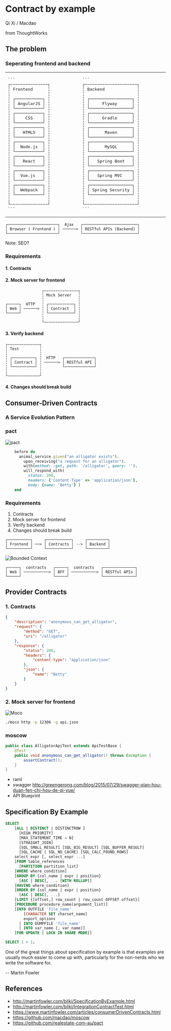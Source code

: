 # Contract by example

Qi Xi / Macdao

from ThoughtWorks



## The problem


### Seperating frontend and backend

<table>
<tr>
<td width="500px">
<pre>
```
┌−−−−−−−−−−−−−−−┐
╎ Frontend      ╎
╎               ╎
╎ ┌───────────┐ ╎
╎ │ AngularJS │ ╎
╎ └───────────┘ ╎
╎ ┌───────────┐ ╎
╎ │    CSS    │ ╎
╎ └───────────┘ ╎
╎ ┌───────────┐ ╎
╎ │   HTML5   │ ╎
╎ └───────────┘ ╎
╎ ┌───────────┐ ╎
╎ │  Node.js  │ ╎
╎ └───────────┘ ╎
╎ ┌───────────┐ ╎
╎ │   React   │ ╎
╎ └───────────┘ ╎
╎ ┌───────────┐ ╎
╎ │  Vue.js   │ ╎
╎ └───────────┘ ╎
╎ ┌───────────┐ ╎
╎ │  Webpack  │ ╎
╎ └───────────┘ ╎
╎               ╎
└−−−−−−−−−−−−−−−┘
```
</pre>
</td>
<td width="500px">
<pre>
```
┌−−−−−−−−−−−−−−−−−−−−−┐
╎ Backend             ╎
╎                     ╎
╎ ┌─────────────────┐ ╎
╎ │     Flyway      │ ╎
╎ └─────────────────┘ ╎
╎ ┌─────────────────┐ ╎
╎ │     Gradle      │ ╎
╎ └─────────────────┘ ╎
╎ ┌─────────────────┐ ╎
╎ │      Maven      │ ╎
╎ └─────────────────┘ ╎
╎ ┌─────────────────┐ ╎
╎ │      MySQL      │ ╎
╎ └─────────────────┘ ╎
╎ ┌─────────────────┐ ╎
╎ │   Spring Boot   │ ╎
╎ └─────────────────┘ ╎
╎ ┌─────────────────┐ ╎
╎ │   Spring MVC    │ ╎
╎ └─────────────────┘ ╎
╎ ┌─────────────────┐ ╎
╎ │ Spring Security │ ╎
╎ └─────────────────┘ ╎
╎                     ╎
└−−−−−−−−−−−−−−−−−−−−−┘
```
</pre>
</td>
</tr>
</table>


```
┌──────────────────────┐  Ajax   ┌────────────────────────┐
│ Browser ( Frontend ) │ ──────> │ RESTful APIs (Backend) │
└──────────────────────┘         └────────────────────────┘
```

Note: SEO?


### Requirements


#### 1. Contracts


#### 2. Mock server for frontend

```
                ┌−−−−−−−−−−−−−−−┐
                ╎ Mock Server   ╎
                ╎               ╎
┌─────┐  HTTP   ╎ ┌───────────┐ ╎
│ Web │ ──────> ╎ │ Contract  │ ╎
└─────┘         ╎ └───────────┘ ╎
                ╎               ╎
                └−−−−−−−−−−−−−−−┘
```


#### 3. Verify backend

```
┌−−−−−−−−−−−−−−┐
╎ Test         ╎
╎              ╎
╎ ┌──────────┐ ╎  HTTP   ┌─────────────┐
╎ │ Contract │ ╎ ──────> │ RESTful API │
╎ └──────────┘ ╎         └─────────────┘
╎              ╎
└−−−−−−−−−−−−−−┘
```


#### 4. Changes should break build



## Consumer-Driven Contracts
### A Service Evolution Pattern


### pact

![pact](https://raw.githubusercontent.com/realestate-com-au/pact/master/documentation/pact_two_parts.png)


```ruby
    before do
      animal_service.given("an alligator exists").
        upon_receiving("a request for an alligator").
        with(method: :get, path: '/alligator', query: '').
        will_respond_with(
          status: 200,
          headers: {'Content-Type' => 'application/json'},
          body: {name: 'Betty'} )
    end
```


### Requirements

1. Contracts
2. Mock server for frontend
3. Verify backend
4. Changes should break build


```
┌──────────┐     ┌───────────┐     ┌─────────┐
│ Frontend │ ──> │ Contracts │ ··> │ Backend │
└──────────┘     └───────────┘     └─────────┘

```


<!-- .slide: data-background="white" -->
![Bounded Context](https://martinfowler.com/bliki/images/boundedContext/sketch.png)


```
┌─────┐  contracts   ┌─────┐  contracts   ┌──────────────┐
│ Web │ ───────────> │ BFF │ ───────────> │ RESTful APIs │
└─────┘              └─────┘              └──────────────┘
```



## Provider Contracts


### 1. Contracts

```json
{
    "description": "anonymous_can_get_alligator",
    "request": {
        "method": "GET",
        "uri": "/alligator"
    },
    "response": {
        "status": 200,
        "headers": {
            "content-type": "application/json"
        },
        "json": {
            "name": "Betty"
        }
    }
}
```


### 2. Mock server for frontend

![Moco](https://raw.githubusercontent.com/dreamhead/moco/master/moco-doc/DukeChoice-960x90-lm.png)

```sh
./moco http -p 12306 -g api.json
```


### moscow

```java
public class AlligatorApiTest extends ApiTestBase {
    @Test
    public void anonymous_can_get_alligator() throws Exception {
        assertContract();
    }
}
```


- raml
- swagger http://greengerong.com/blog/2015/07/29/swagger-qian-hou-duan-fen-chi-hou-de-qi-yue/
- API Blueprint



## Specification By Example


```sql
SELECT
    [ALL | DISTINCT | DISTINCTROW ]
      [HIGH_PRIORITY]
      [MAX_STATEMENT_TIME = N]
      [STRAIGHT_JOIN]
      [SQL_SMALL_RESULT] [SQL_BIG_RESULT] [SQL_BUFFER_RESULT]
      [SQL_CACHE | SQL_NO_CACHE] [SQL_CALC_FOUND_ROWS]
    select_expr [, select_expr ...]
    [FROM table_references
      [PARTITION partition_list]
    [WHERE where_condition]
    [GROUP BY {col_name | expr | position}
      [ASC | DESC], ... [WITH ROLLUP]]
    [HAVING where_condition]
    [ORDER BY {col_name | expr | position}
      [ASC | DESC], ...]
    [LIMIT {[offset,] row_count | row_count OFFSET offset}]
    [PROCEDURE procedure_name(argument_list)]
    [INTO OUTFILE 'file_name'
        [CHARACTER SET charset_name]
        export_options
      | INTO DUMPFILE 'file_name'
      | INTO var_name [, var_name]]
    [FOR UPDATE | LOCK IN SHARE MODE]]
```


```sql
SELECT 1 + 1;
```


One of the great things about specification by example is that examples are usually much easier to come up with, particularly for the non-nerds who we write the software for.

-- Martin Fowler



## References

- http://martinfowler.com/bliki/SpecificationByExample.html
- http://martinfowler.com/bliki/IntegrationContractTest.html
- https://www.martinfowler.com/articles/consumerDrivenContracts.html
- https://github.com/macdao/moscow
- https://github.com/realestate-com-au/pact